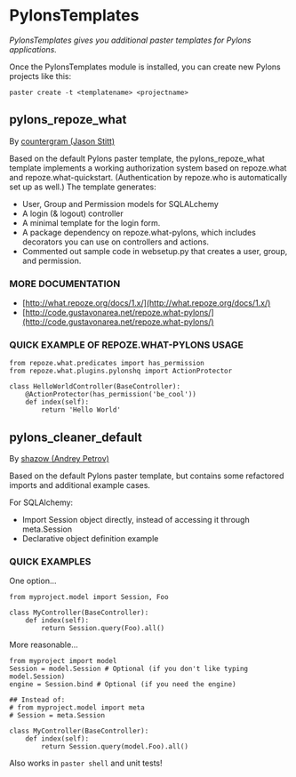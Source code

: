 # PylonsTemplates

*PylonsTemplates gives you additional paster templates for Pylons applications.*

Once the PylonsTemplates module is installed, you can create new Pylons
projects like this:

    paster create -t <templatename> <projectname>

## pylons_repoze_what

By [countergram (Jason Stitt)](http://github.com/countergram)

Based on the default Pylons paster template, the pylons_repoze_what template
implements a working authorization system based on repoze.what and
repoze.what-quickstart. (Authentication by repoze.who is automatically set
up as well.) The template generates:

* User, Group and Permission models for SQLALchemy
* A login (& logout) controller
* A minimal template for the login form.
* A package dependency on repoze.what-pylons, which includes decorators
  you can use on controllers and actions.
* Commented out sample code in websetup.py that creates a user, group,
  and permission.

### MORE DOCUMENTATION

* [http://what.repoze.org/docs/1.x/](http://what.repoze.org/docs/1.x/)
* [http://code.gustavonarea.net/repoze.what-pylons/](http://code.gustavonarea.net/repoze.what-pylons/)

### QUICK EXAMPLE OF REPOZE.WHAT-PYLONS USAGE

    from repoze.what.predicates import has_permission
    from repoze.what.plugins.pylonshq import ActionProtector

    class HelloWorldController(BaseController):
        @ActionProtector(has_permission('be_cool'))
        def index(self):
            return 'Hello World'


## pylons_cleaner_default

By [shazow (Andrey Petrov)](http://github.com/shazow)

Based on the default Pylons paster template, but contains some refactored
imports and additional example cases.

For SQLAlchemy:

* Import Session object directly, instead of accessing it through meta.Session
* Declarative object definition example

### QUICK EXAMPLES

One option...

    from myproject.model import Session, Foo

    class MyController(BaseController):
        def index(self):
            return Session.query(Foo).all()

More reasonable...

    from myproject import model
    Session = model.Session # Optional (if you don't like typing model.Session)
    engine = Session.bind # Optional (if you need the engine)

    ## Instead of:
    # from myproject.model import meta
    # Session = meta.Session

    class MyController(BaseController):
        def index(self):
            return Session.query(model.Foo).all()

Also works in `paster shell` and unit tests!
